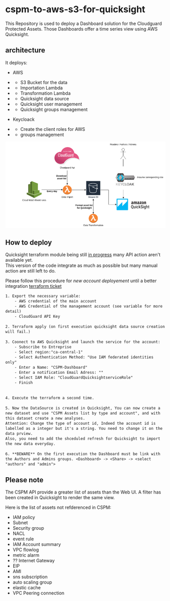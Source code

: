 
# cspm-to-aws-s3-for-quicksight
This Repository is used to deploy a Dashboard solution for the Cloudguard Protected Assets.
Those Dashboards offer a time series view using AWS Quicksight.


## architecture
It deploys:
- AWS
- - S3 Bucket for the data
- - Importation Lambda
- - Transformation Lambda
- - Quicksight data source
- - Quicksight user management
- - Quicksight groups management  

- Keycloack
- - Create the client roles for AWS
- - groups management

![](Cloudguard-Dashboard-arch.png)

## How to deploy

Quicksight terraform module being still [in progress](https://github.com/hashicorp/terraform-provider-aws/issues/10990) many API action aren't available yet.  
This version of the code integrate as much as possible but many manual action are still left to do.

Please follow this procedure for *new account deployement* until a better integration [terraform ticket](https://github.com/hashicorp/terraform-provider-aws/issues/10990)

    1. Export the necessary variable:
        - AWS credential of the main account
        - AWS Credential of the management account (see variable for more detail)
        - CloudGuard API Key
        
    2. Terraform apply (on first execution quicksight data source creation will fail.)

    3. Coonect to AWS Quicksight and launch the service for the account:
        - Subscribe to Entreprise
        - Select region:"ca-central-1"
        - Select Authentication Method: "Use IAM federated identities only"
        - Enter a Name: "CSPM-Dashboard" 
        - Enter a notification Email Adress: ""
        - Select IAM Role: "CloudGuardQuicksightserviceRole"
        - Finish


    4. Execute the terraform a second time.

    5. Now the DataSource is created in Quicksight, You can now create a new dataset and use "CSPM Assets list by type and account", and with this dataset create a new analyses.
    Attention: Change the type of account id, Indeed the account id is labelled as a integer but it's a string. You need to change it on the data prview.  
    Also, you need to add the shceduled refresh for Quicksight to import the new data everyday.

    6. **BEWARE** On the first execution the Dashboard must be link with the Authors and Admins groups. <Dashboard> -> <Share> -> <select "authors" and "admin">

## Please note
The CSPM API provide a greater list of assets than the Web UI. A filter has been created in Quicksight to render the same view.

Here is the list of assets not refderenced in CSPM:
- IAM policy
- Subnet
- Security group
- NACL
- event rule
- IAM Account summary 
- VPC flowlog 
- metric alarm 
- ?? Internet Gateway
- EIP 
- AMI
- sns subscription
- auto scaling group
- elastic cache
- VPC Peering connection
